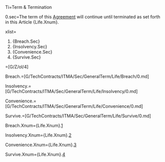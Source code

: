 Ti=Term & Termination

0.sec=The term of this <a href='#Def.Agreement.sec' class='definedterm'>Agreement</a> will continue until terminated as set forth in this Article {Life.Xnum}.

xlist=<ol class="secs-and"><li>{Breach.Sec}<li>{Insolvency.Sec}<li>{Convenience.Sec}<li>{Survive.Sec}</ol>

=[G/Z/ol/4]


Breach.=[G/TechContracts/ITMA/Sec/GeneralTerm/Life/Breach/0.md]

Insolvency.=[G/TechContracts/ITMA/Sec/GeneralTerm/Life/Insolvency/0.md]

Convenience.=[G/TechContracts/ITMA/Sec/GeneralTerm/Life/Convenience/0.md]

Survive.=[G/TechContracts/ITMA/Sec/GeneralTerm/Life/Survive/0.md]


Breach.Xnum={Life.Xnum}.<a href="#GeneralTerm.Life.Breach.Sec" class="xref">1</a>

Insolvency.Xnum={Life.Xnum}.<a href="#GeneralTerm.Life.Insolvency.Sec" class="xref">2</a>

Convenience.Xnum={Life.Xnum}.<a href="#GeneralTerm.Life.Convenience.Sec" class="xref">3</a>

Survive.Xnum={Life.Xnum}.<a href="#GeneralTerm.Life.Survive.Sec" class="xref">4</a>
